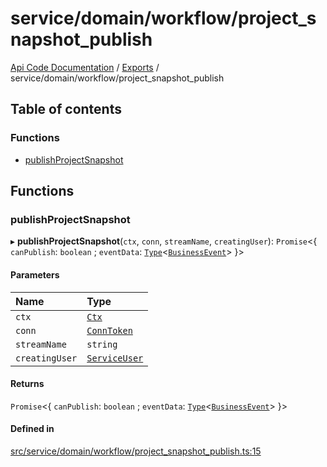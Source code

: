 # service/domain/workflow/project\_snapshot\_publish
 
[Api Code Documentation](../README.md) / [Exports](../modules.md) / service/domain/workflow/project\_snapshot\_publish

## Table of contents

### Functions

- [publishProjectSnapshot](service_domain_workflow_project_snapshot_publish.md#publishprojectsnapshot)

## Functions

### publishProjectSnapshot

▸ **publishProjectSnapshot**(`ctx`, `conn`, `streamName`, `creatingUser`): `Promise`\<\{ `canPublish`: `boolean` ; `eventData`: [`Type`](result.md#type)\<[`BusinessEvent`](service_domain_business_event.md#businessevent)\>  }\>

#### Parameters

| Name | Type |
| :------ | :------ |
| `ctx` | [`Ctx`](../interfaces/lib_ctx.Ctx.md) |
| `conn` | [`ConnToken`](service_conn.md#conntoken) |
| `streamName` | `string` |
| `creatingUser` | [`ServiceUser`](../interfaces/service_domain_organization_service_user.ServiceUser.md) |

#### Returns

`Promise`\<\{ `canPublish`: `boolean` ; `eventData`: [`Type`](result.md#type)\<[`BusinessEvent`](service_domain_business_event.md#businessevent)\>  }\>

#### Defined in

[src/service/domain/workflow/project_snapshot_publish.ts:15](https://github.com/openkfw/TruBudget/blob/086d599/api/src/service/domain/workflow/project_snapshot_publish.ts#L15)

